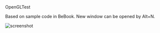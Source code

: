 OpenGLTest

Based on sample code in BeBook. New window can be opened by Alt+N.

![screenshot](https://raw.githubusercontent.com/X547/HaikuUtils/master/OpenGLTest/screenshot.png)
